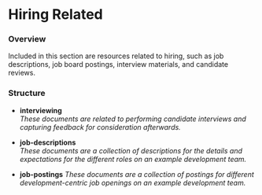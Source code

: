 # Hiring Related

### Overview

Included in this section are resources related to hiring, such as job descriptions, job board postings, interview materials, and candidate reviews.  

### Structure

* **interviewing**  
  _These documents are related to performing candidate interviews and capturing feedback for consideration afterwards._
  
* **job-descriptions**  
  _These documents are a collection of descriptions for the details and expectations for the different roles on an example development team._
  
* **job-postings**
  _These documents are a collection of postings for different development-centric job openings on an example development team._
